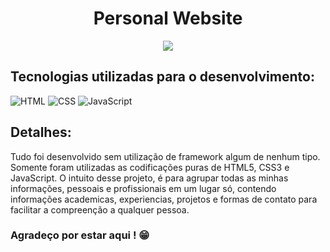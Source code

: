 <div align="center">
  
  # Personal Website
</div>

<div align="center">
  <img src="https://cdn.discordapp.com/attachments/1199104150206685344/1200519454283542689/Hynaell-banner-linkedin.png?ex=65c679de&is=65b404de&hm=b04d81f7ec40240c4fd1ed0e775d9bebfb3bd07af94f4b75cffd544949e687ab&">
</div>

<div align="left">
  
  ## Tecnologias utilizadas para o desenvolvimento:
   <img alt="HTML" src="https://img.shields.io/badge/HTML5-E34F26?style=for-the-badge&logo=html5&logoColor=white">
  <img alt="CSS" src="https://img.shields.io/badge/CSS3-1572B6?style=for-the-badge&logo=css3&logoColor=white">
  <img alt="JavaScript" src="https://img.shields.io/badge/JavaScript-F7DF1E?style=for-the-badge&logo=javascript&logoColor=black">
  <br>
  
  ## Detalhes:
  Tudo foi desenvolvido sem utilização de framework algum de nenhum tipo. Somente foram utilizadas as codificações puras de HTML5, CSS3 e JavaScript.
O intuito desse projeto, é para agrupar todas as minhas informações, pessoais e profissionais em um lugar só, contendo informações academicas, experiencias, projetos e formas de contato para facilitar a compreenção a qualquer pessoa.
<br>
### Agradeço por estar aqui ! 😁
</div>



